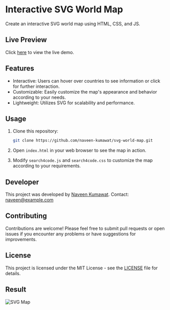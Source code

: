 # Interactive SVG World Map 

Create an interactive SVG world map using HTML, CSS, and JS.

## Live Preview
Click [here](https://naveen-kumawat.github.io/svg-world-map/) to view the live demo.

## Features
- Interactive: Users can hover over countries to see information or click for further interaction.
- Customizable: Easily customize the map's appearance and behavior according to your needs.
- Lightweight: Utilizes SVG for scalability and performance.

## Usage
1. Clone this repository:
    ```bash
    git clone https://github.com/naveen-kumawat/svg-world-map.git
    ```

2. Open `index.html` in your web browser to see the map in action.

3. Modify `search4code.js` and `search4code.css` to customize the map according to your requirements.

## Developer
This project was developed by [Naveen Kumawat](https://github.com/naveen-kumawat).
Contact: [naveen@example.com](mailto:nk75kumawat@gmail.com)

## Contributing
Contributions are welcome! Please feel free to submit pull requests or open issues if you encounter any problems or have suggestions for improvements.

## License
This project is licensed under the MIT License - see the [LICENSE](LICENSE) file for details.

## Result
![SVG Map](https://github.com/naveen-kumawat/svg-world-map/assets/63699592/7f5fd329-73e2-4998-bc99-1acd9228f4bb)

